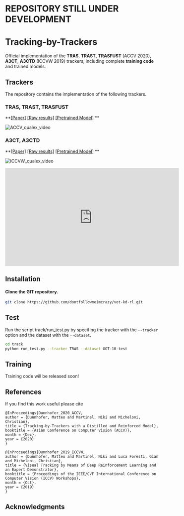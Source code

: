 # REPOSITORY STILL UNDER DEVELOPMENT


# Tracking-by-Trackers
Official implementation of the **TRAS**, **TRAST**, **TRASFUST** (ACCV 2020), **A3CT**, **A3CTD** (ICCVW 2019) trackers, including complete **training code** and trained models.

## Trackers
The repository contains the implementation of the following trackers.  

### TRAS, TRAST, TRASFUST
**[[Paper]](https://arxiv.org/abs/2007.04108)  [[Raw results]]() [[Pretrained Model]]() **
    

![ACCV_qualex_video](https://youtu.be/uKtQgPk3nCU)

### A3CT, A3CTD
**[[Paper]](https://openaccess.thecvf.com/content_ICCVW_2019/html/VOT/Dunnhofer_Visual_Tracking_by_Means_of_Deep_Reinforcement_Learning_and_an_ICCVW_2019_paper.html)  [[Raw results]]()
  [[Pretrained Model]]() **
    
![ICCVW_qualex_video](https://youtu.be/jSGLafk4-G4)
<iframe width="560" height="315" src="https://www.youtube.com/embed/jSGLafk4-G4" frameborder="0" allow="accelerometer; autoplay; clipboard-write; encrypted-media; gyroscope; picture-in-picture" allowfullscreen></iframe>



## Installation

#### Clone the GIT repository.  
```bash
git clone https://github.com/dontfollowmeimcrazy/vot-kd-rl.git
```
   
## Test
Run the script track/run_test.py by specifing the tracker with the ```--tracker``` option and the dataset with the ```--dataset```.
```bash
cd track
python run_test.py --tracker TRAS --dataset GOT-10-test    
```  

## Training
Training code will be released soon!


## References
If you find this work useful please cite
```
@InProceedings{Dunnhofer_2020_ACCV,
author = {Dunnhofer, Matteo and Martinel, Niki and Micheloni, Christian},
title = {Tracking-by-Trackers with a Distilled and Reinforced Model},
booktitle = {Asian Conference on Computer Vision (ACCV)},
month = {Dec},
year = {2020}
}

@InProceedings{Dunnhofer_2019_ICCVW,
author = {Dunnhofer, Matteo and Martinel, Niki and Luca Foresti, Gian and Micheloni, Christian},
title = {Visual Tracking by Means of Deep Reinforcement Learning and an Expert Demonstrator},
booktitle = {Proceedings of the IEEE/CVF International Conference on Computer Vision (ICCV) Workshops},
month = {Oct},
year = {2019}
}   
``` 


## Acknowledgments 